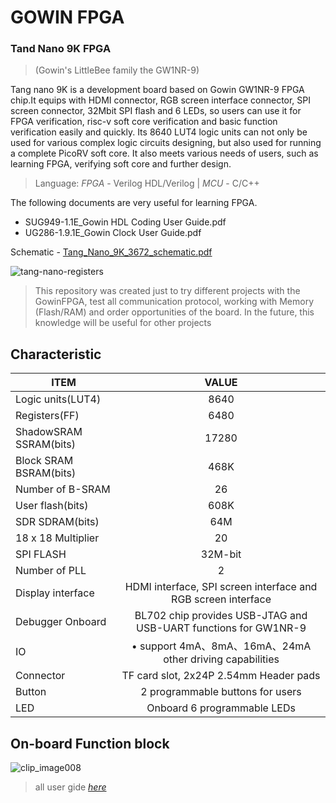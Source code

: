 # GOWIN FPGA
### Tand Nano 9K FPGA   
>(Gowin's LittleBee family the GW1NR-9)

Tang nano 9K is a development board based on Gowin GW1NR-9 FPGA chip.It equips with HDMI connector, RGB screen interface connector, SPI screen connector, 32Mbit SPI flash and 6 LEDs, so users can use it for FPGA verification, risc-v soft core verification and basic function verification easily and quickly. Its 8640 LUT4 logic units can not only be used for various complex logic circuits designing, but also used for running a complete PicoRV soft core. It also meets various needs of users, such as learning FPGA, verifying soft core and further design.

>Language: *FPGA* -	Verilog HDL/Verilog	  |   *MCU* - C/C++ 

The following documents are very useful for learning FPGA.

- SUG949-1.1E_Gowin HDL Coding User Guide.pdf
- UG286-1.9.1E_Gowin Clock User Guide.pdf


Schematic - [Tang_Nano_9K_3672_schematic.pdf](https://github.com/tem-str/Gowin/files/12047179/Tang_Nano_9K_3672_schematic.pdf)

![tang-nano-registers](https://github.com/tem-str/Gowin/assets/74252239/bf46bfb7-56ba-4f4c-b935-ba00d73a5b5a)

>This repository was created just to try different projects with the GowinFPGA, test all communication protocol, working with Memory (Flash/RAM) and order opportunities of the board. In the future, this knowledge will be useful for other projects

## Characteristic

|ITEM|VALUE|
| --------------------- |:-------:|
| Logic units(LUT4)	    |  8640   |
| Registers(FF)	        |  6480   |
| ShadowSRAM SSRAM(bits)	|  17280  |
| Block SRAM BSRAM(bits)	|  468K   |
| Number of B-SRAM	      |   26    |  
| User flash(bits)	      |   608K  | 
| SDR SDRAM(bits)	      |   64M   |  
| 18 x 18 Multiplier	    |   20    |
| SPI FLASH	            | 32M-bit |
| Number of PLL	        |   2     |
| Display interface	    | HDMI interface, SPI screen interface and RGB screen interface |
| Debugger	Onboard       | BL702 chip provides USB-JTAG and USB-UART functions for GW1NR-9 |
| IO	                    | • support 4mA、8mA、16mA、24mA other driving capabilities|
| Connector	            | TF card slot, 2x24P 2.54mm Header pads |
| Button                 |	2 programmable buttons for users|
| LED	                  | Onboard 6 programmable LEDs|

## On-board Function block

![clip_image008](https://github.com/tem-str/Gowin/assets/74252239/4e8274fe-1abc-4a11-b5ba-d65055577815)

> all user gide [*here*](https://dl.sipeed.com/shareURL/TANG/Nano%209K/6_Chip_Manual/EN/General%20Guide)
